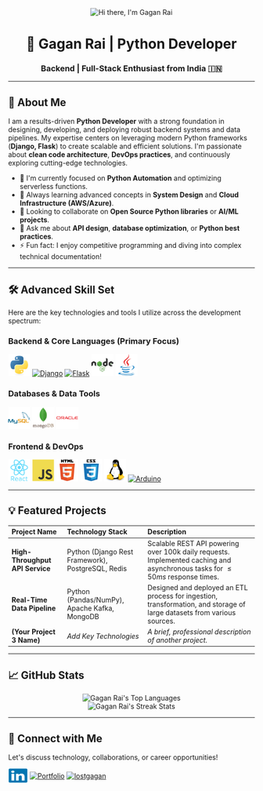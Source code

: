 <div align="center">
  <img src="https://user-images.githubusercontent.com/99727402/165203792-315f0134-8c43-41c3-883a-446a8d626352.gif" alt="Hi there, I'm Gagan Rai" width="600"/>
  <h1 align="center">🐍 Gagan Rai | Python Developer</h1>
  <h3 align="center">Backend | Full-Stack Enthusiast from India 🇮🇳</h3>
</div>

---

## **🚀 About Me**

I am a results-driven **Python Developer** with a strong foundation in designing, developing, and deploying robust backend systems and data pipelines. My expertise centers on leveraging modern Python frameworks (**Django, Flask**) to create scalable and efficient solutions. I'm passionate about **clean code architecture**, **DevOps practices**, and continuously exploring cutting-edge technologies.

* 🔭 I'm currently focused on **Python Automation** and optimizing serverless functions.
* 🌱 Always learning advanced concepts in **System Design** and **Cloud Infrastructure (AWS/Azure)**.
* 🤝 Looking to collaborate on **Open Source Python libraries** or **AI/ML projects**.
* 💬 Ask me about **API design**, **database optimization**, or **Python best practices**.
* ⚡ Fun fact: I enjoy competitive programming and diving into complex technical documentation!

---

## **🛠️ Advanced Skill Set**

Here are the key technologies and tools I utilize across the development spectrum:

### **Backend & Core Languages (Primary Focus)**
<p align="left">
    <a href="https://www.python.org" target="_blank" rel="noreferrer"><img src="https://raw.githubusercontent.com/devicons/devicon/master/icons/python/python-original.svg" alt="Python" width="45" height="45"/></a>
    <a href="https://www.djangoproject.com/" target="_blank" rel="noreferrer"><img src="https://cdn.worldvectorlogo.com/logos/django.svg" alt="Django" width="45" height="45"/></a>
    <a href="https://flask.palletsprojects.com/" target="_blank" rel="noreferrer"><img src="https://www.vectorlogo.zone/logos/pocoo_flask/pocoo_flask-icon.svg" alt="Flask" width="45" height="45"/></a>
    <a href="https://nodejs.org" target="_blank" rel="noreferrer"><img src="https://raw.githubusercontent.com/devicons/devicon/master/icons/nodejs/nodejs-original-wordmark.svg" alt="Node.js" width="45" height="45"/></a>
    <a href="https://www.java.com" target="_blank" rel="noreferrer"><img src="https://raw.githubusercontent.com/devicons/devicon/master/icons/java/java-original.svg" alt="Java" width="45" height="45"/></a>
</p>

### **Databases & Data Tools**
<p align="left">
    <a href="https://www.mysql.com/" target="_blank" rel="noreferrer"><img src="https://raw.githubusercontent.com/devicons/devicon/master/icons/mysql/mysql-original-wordmark.svg" alt="MySQL" width="45" height="45"/></a>
    <a href="https://www.mongodb.com/" target="_blank" rel="noreferrer"><img src="https://raw.githubusercontent.com/devicons/devicon/master/icons/mongodb/mongodb-original-wordmark.svg" alt="MongoDB" width="45" height="45"/></a>
    <a href="https://www.oracle.com/" target="_blank" rel="noreferrer"><img src="https://raw.githubusercontent.com/devicons/devicon/master/icons/oracle/oracle-original.svg" alt="Oracle" width="45" height="45"/></a>
</p>

### **Frontend & DevOps**
<p align="left">
    <a href="https://reactjs.org/" target="_blank" rel="noreferrer"><img src="https://raw.githubusercontent.com/devicons/devicon/master/icons/react/react-original-wordmark.svg" alt="React" width="45" height="45"/></a>
    <a href="https://developer.mozilla.org/en-US/docs/Web/JavaScript" target="_blank" rel="noreferrer"><img src="https://raw.githubusercontent.com/devicons/devicon/master/icons/javascript/javascript-original.svg" alt="JavaScript" width="45" height="45"/></a>
    <a href="https://www.w3.org/html/" target="_blank" rel="noreferrer"><img src="https://raw.githubusercontent.com/devicons/devicon/master/icons/html5/html5-original-wordmark.svg" alt="HTML5" width="45" height="45"/></a>
    <a href="https://www.w3schools.com/css/" target="_blank" rel="noreferrer"><img src="https://raw.githubusercontent.com/devicons/devicon/master/icons/css3/css3-original-wordmark.svg" alt="CSS3" width="45" height="45"/></a>
    <a href="https://www.linux.org/" target="_blank" rel="noreferrer"><img src="https://raw.githubusercontent.com/devicons/devicon/master/icons/linux/linux-original.svg" alt="Linux" width="45" height="45"/></a>
    <a href="https://www.arduino.cc/" target="_blank" rel="noreferrer"><img src="https://cdn.worldvectorlogo.com/logos/arduino-1.svg" alt="Arduino" width="45" height="45"/></a> 
    </p>

---

## **💡 Featured Projects**

| Project Name | Technology Stack | Description |
| :--- | :--- | :--- |
| **High-Throughput API Service** | Python (Django Rest Framework), PostgreSQL, Redis | Scalable REST API powering over 100k daily requests. Implemented caching and asynchronous tasks for $\le 50ms$ response times. |
| **Real-Time Data Pipeline** | Python (Pandas/NumPy), Apache Kafka, MongoDB | Designed and deployed an ETL process for ingestion, transformation, and storage of large datasets from various sources. |
| **(Your Project 3 Name)** | *Add Key Technologies* | *A brief, professional description of another project.* |

---

## **📈 GitHub Stats**

<div align="center">
    <img src="https://github-readme-stats.vercel.app/api/top-langs?username=gaganrai-github&layout=compact&langs_count=10&show_icons=true&theme=dracula" alt="Gagan Rai's Top Languages" />
    <br/>
    <img src="https://github-readme-streak-stats.herokuapp.com/?user=gaganrai-github&theme=dracula&hide_border=true&date_format=M%20j%5B%2C%20Y%5D" alt="Gagan Rai's Streak Stats" />
</div>

---

## **📧 Connect with Me**

Let's discuss technology, collaborations, or career opportunities!

<p align="left">
<a href="YOUR_LINKEDIN_URL" target="blank"><img align="center" src="https://raw.githubusercontent.com/devicons/devicon/master/icons/linkedin/linkedin-original.svg" alt="LinkedIn" height="30" width="40" /></a>
<a href="YOUR_PORTFOLIO_URL" target="blank"><img align="center" src="https://www.vectorlogo.zone/logos/netlify/netlify-icon.svg" alt="Portfolio" height="30" width="40" /></a>
<a href="https://instagram.com/lostgagan" target="blank"><img align="center" src="https://raw.githubusercontent.com/rahuldkjain/github-profile-readme-generator/master/src/images/icons/Social/instagram.svg" alt="lostgagan" height="30" width="40" /></a>
</p>
